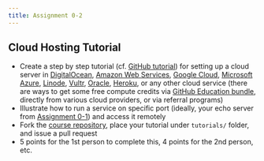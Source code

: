 ```yaml
---
title: Assignment 0-2
---
```


## Cloud Hosting Tutorial

* Create a step by step tutorial (cf. [GitHub tutorial](/slides/lecture-02-github.pdf)) for setting up a cloud server in [DigitalOcean](https://www.digitalocean.com/), [Amazon Web Services](https://aws.amazon.com/), [Google Cloud](https://cloud.google.com/), [Microsoft Azure](https://azure.microsoft.com/en-us/), [Linode](https://www.linode.com/), [Vultr](https://www.vultr.com/), [Oracle](https://www.oracle.com/cloud/free/), [Heroku](https://www.heroku.com/), or any other cloud service (there are ways to get some free compute credits via [GitHub Education bundle](https://education.github.com/students), directly from various cloud providers, or via referral programs)
* Illustrate how to run a service on specific port (ideally, your echo server from [Assignment 0-1](/assignments/assignment-0-1)) and access it remotely
* Fork the [course repository](https://github.com/cs531-f22/cs531-f22.github.io), place your tutorial under `tutorials/` folder, and issue a pull request
* 5 points for the 1st person to complete this, 4 points for the 2nd person, etc.

